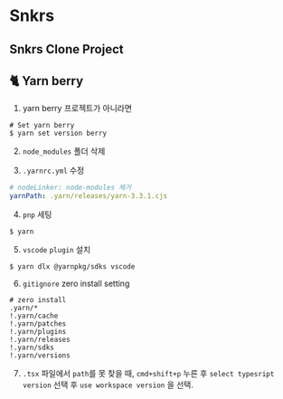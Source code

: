 # Snkrs

## Snkrs Clone Project

## 🐈 Yarn berry

1. yarn berry 프로젝트가 아니라면

```shell
# Set yarn berry
$ yarn set version berry
```

2. `node_modules` 폴더 삭제

3. `.yarnrc.yml` 수정

```yml
# nodeLinker: node-modules 제거
yarnPath: .yarn/releases/yarn-3.3.1.cjs
```

4. `pnp` 세팅

```shell
$ yarn
```

5. `vscode` `plugin` 설치

```shell
$ yarn dlx @yarnpkg/sdks vscode
```

6. `gitignore` zero install setting

```shell
# zero install
.yarn/*
!.yarn/cache
!.yarn/patches
!.yarn/plugins
!.yarn/releases
!.yarn/sdks
!.yarn/versions
```

7. `.tsx` 파일에서 `path`를 못 찾을 때, `cmd+shift+p` 누른 후 `select typesript version` 선택 후 `use workspace version` 을 선택.

